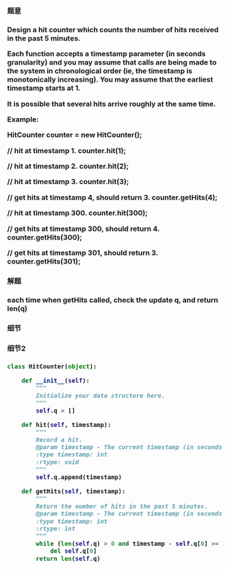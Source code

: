 <h3>题意<h3>
<p>
Design a hit counter which counts the number of hits received in the past 5 minutes.

Each function accepts a timestamp parameter (in seconds granularity) and you may assume that calls are being made to the system in chronological order (ie, the timestamp is monotonically increasing). You may assume that the earliest timestamp starts at 1.

It is possible that several hits arrive roughly at the same time.

Example:

HitCounter counter = new HitCounter();

// hit at timestamp 1.
counter.hit(1);

// hit at timestamp 2.
counter.hit(2);

// hit at timestamp 3.
counter.hit(3);

// get hits at timestamp 4, should return 3.
counter.getHits(4);

// hit at timestamp 300.
counter.hit(300);

// get hits at timestamp 300, should return 4.
counter.getHits(300);

// get hits at timestamp 301, should return 3.
counter.getHits(301); 
<p>




<h3>解题<h3>
<p>each time when getHits called, check the update q, and return len(q)<p>




<h3>细节<h3>
<p>

<p>


<h3>细节2<h3>
<p>

<p>

```python
class HitCounter(object):

    def __init__(self):
        """
        Initialize your data structure here.
        """
        self.q = []

    def hit(self, timestamp):
        """
        Record a hit.
        @param timestamp - The current timestamp (in seconds granularity).
        :type timestamp: int
        :rtype: void
        """
        self.q.append(timestamp)

    def getHits(self, timestamp):
        """
        Return the number of hits in the past 5 minutes.
        @param timestamp - The current timestamp (in seconds granularity).
        :type timestamp: int
        :rtype: int
        """
        while (len(self.q) > 0 and timestamp - self.q[0] >= 300):
            del self.q[0]
        return len(self.q)
        
```

